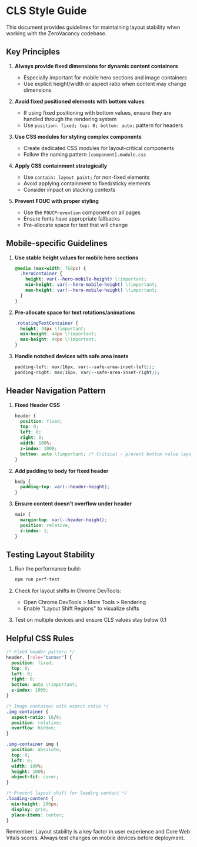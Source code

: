 # CLS Style Guide

This document provides guidelines for maintaining layout stability when working with the ZeroVacancy codebase.

## Key Principles

1. **Always provide fixed dimensions for dynamic content containers**
   - Especially important for mobile hero sections and image containers
   - Use explicit height/width or aspect ratio when content may change dimensions

2. **Avoid fixed positioned elements with bottom values**
   - If using fixed positioning with bottom values, ensure they are handled through the rendering system
   - Use `position: fixed; top: 0; bottom: auto;` pattern for headers

3. **Use CSS modules for styling complex components**
   - Create dedicated CSS modules for layout-critical components
   - Follow the naming pattern `[component].module.css`

4. **Apply CSS containment strategically**
   - Use `contain: layout paint;` for non-fixed elements
   - Avoid applying containment to fixed/sticky elements
   - Consider impact on stacking contexts

5. **Prevent FOUC with proper styling**
   - Use the `FOUCPrevention` component on all pages
   - Ensure fonts have appropriate fallbacks
   - Pre-allocate space for text that will change

## Mobile-specific Guidelines

1. **Use stable height values for mobile hero sections**
   ```css
   @media (max-width: 768px) {
     .heroContainer {
       height: var(--hero-mobile-height) \!important;
       min-height: var(--hero-mobile-height) \!important;
       max-height: var(--hero-mobile-height) \!important;
     }
   }
   ```

2. **Pre-allocate space for text rotations/animations**
   ```css
   .rotatingTextContainer {
     height: 44px \!important;
     min-height: 44px \!important;
     max-height: 44px \!important;
   }
   ```

3. **Handle notched devices with safe area insets**
   ```css
   padding-left: max(16px, var(--safe-area-inset-left));
   padding-right: max(16px, var(--safe-area-inset-right));
   ```

## Header Navigation Pattern

1. **Fixed Header CSS**
   ```css
   header {
     position: fixed;
     top: 0;
     left: 0;
     right: 0;
     width: 100%;
     z-index: 1000;
     bottom: auto \!important; /* Critical - prevent bottom value layout shifts */
   }
   ```

2. **Add padding to body for fixed header**
   ```css
   body {
     padding-top: var(--header-height);
   }
   ```

3. **Ensure content doesn't overflow under header**
   ```css
   main {
     margin-top: var(--header-height);
     position: relative;
     z-index: 1;
   }
   ```

## Testing Layout Stability

1. Run the performance build:
   ```bash
   npm run perf-test
   ```

2. Check for layout shifts in Chrome DevTools:
   - Open Chrome DevTools > More Tools > Rendering
   - Enable "Layout Shift Regions" to visualize shifts

3. Test on multiple devices and ensure CLS values stay below 0.1

## Helpful CSS Rules

```css
/* Fixed header pattern */
header, [role="banner"] {
  position: fixed;
  top: 0;
  left: 0;
  right: 0;
  bottom: auto \!important;
  z-index: 1000;
}

/* Image container with aspect ratio */
.img-container {
  aspect-ratio: 16/9;
  position: relative;
  overflow: hidden;
}

.img-container img {
  position: absolute;
  top: 0;
  left: 0;
  width: 100%;
  height: 100%;
  object-fit: cover;
}

/* Prevent layout shift for loading content */
.loading-content {
  min-height: 200px;
  display: grid;
  place-items: center;
}
```

Remember: Layout stability is a key factor in user experience and Core Web Vitals scores. Always test changes on mobile devices before deployment.
